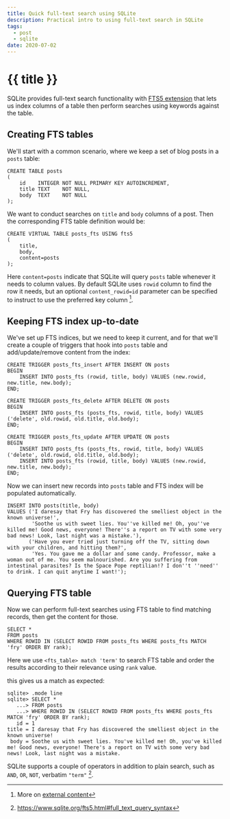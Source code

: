 ```yaml
---
title: Quick full-text search using SQLite
description: Practical intro to using full-text search in SQLite
tags:
  - post
  - sqlite
date: 2020-07-02
---
```

# {{ title }}

SQLite provides full-text search functionality with [FTS5 extension][fts5] that lets us index columns of a table
then perform searches using keywords against the table.

## Creating FTS tables

We'll start with a common scenario, where we keep a set of blog posts in a `posts` table:

```sqlite
CREATE TABLE posts
(
    id    INTEGER NOT NULL PRIMARY KEY AUTOINCREMENT,
    title TEXT    NOT NULL,
    body  TEXT    NOT NULL
);
```

We want to conduct searches on `title` and `body` columns of a post.
Then the corresponding FTS table definition would be:

```sqlite
CREATE VIRTUAL TABLE posts_fts USING fts5
(
    title,
    body,
    content=posts
);
```

Here `content=posts` indicate that SQLite will query `posts` table whenever it needs to column values.
By default SQLite uses `rowid` column to find the row it needs,
but an optional `content_rowid=id` parameter can be specified to instruct to use the preferred key column [^ftsconfig].

## Keeping FTS index up-to-date

We've set up FTS indices, but we need to keep it current,
and for that we'll create a couple of triggers that hook into `posts` table
and add/update/remove content from the index:

```sqlite
CREATE TRIGGER posts_fts_insert AFTER INSERT ON posts
BEGIN
    INSERT INTO posts_fts (rowid, title, body) VALUES (new.rowid, new.title, new.body);
END;

CREATE TRIGGER posts_fts_delete AFTER DELETE ON posts
BEGIN
    INSERT INTO posts_fts (posts_fts, rowid, title, body) VALUES ('delete', old.rowid, old.title, old.body);
END;

CREATE TRIGGER posts_fts_update AFTER UPDATE ON posts
BEGIN
    INSERT INTO posts_fts (posts_fts, rowid, title, body) VALUES ('delete', old.rowid, old.title, old.body);
    INSERT INTO posts_fts (rowid, title, body) VALUES (new.rowid, new.title, new.body);
END;
```
Now we can insert new records into `posts` table and FTS index will be populated automatically.

```sqlite
INSERT INTO posts(title, body)
VALUES ('I daresay that Fry has discovered the smelliest object in the known universe!',
        'Soothe us with sweet lies. You''ve killed me! Oh, you''ve killed me! Good news, everyone! There''s a report on TV with some very bad news! Look, last night was a mistake.'),
       ('Have you ever tried just turning off the TV, sitting down with your children, and hitting them?',
        'Yes. You gave me a dollar and some candy. Professor, make a woman out of me. You seem malnourished. Are you suffering from intestinal parasites? Is the Space Pope reptilian!? I don''t ''need'' to drink. I can quit anytime I want!');
```

## Querying FTS table

Now we can perform full-text searches using FTS table to find matching records, then get the content for those.

```sqlite
SELECT *
FROM posts
WHERE ROWID IN (SELECT ROWID FROM posts_fts WHERE posts_fts MATCH 'fry' ORDER BY rank);
```

Here we use `<fts_table> match 'term'` to search FTS table
and order the results according to their relevance using `rank` value.

this gives us a match as expected:

```text
sqlite> .mode line
sqlite> SELECT *
   ...> FROM posts
   ...> WHERE ROWID IN (SELECT ROWID FROM posts_fts WHERE posts_fts MATCH 'fry' ORDER BY rank);
   id = 1
title = I daresay that Fry has discovered the smelliest object in the known universe!
 body = Soothe us with sweet lies. You've killed me! Oh, you've killed me! Good news, everyone! There's a report on TV with some very bad news! Look, last night was a mistake.
```

SQLite supports a couple of operators in addition to plain search, such as `AND`, `OR`, `NOT`, verbatim `"term"` [^operators].


[fts5]: https://www.sqlite.org/fts5.html

[^ftsconfig]: More on [external content](https://www.sqlite.org/fts5.html#external_content_tables)
[^operators]: https://www.sqlite.org/fts5.html#full_text_query_syntax